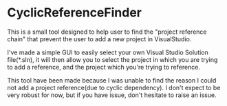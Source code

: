 # CyclicReferenceFinder
This is a small tool designed to help user to find the "project reference chain" that prevent the user to add a new project in VisualStudio.

I've made a simple GUI to easily select your own Visual Studio Solution file(*.sln), it will then allow you to select the project in which you are trying to add a reference, and the project which you're trying to reference.

This tool have been made because I was unable to find the reason I could not add a project reference(due to cyclic dependency).
I don't expect to be very robust for now, but if you have issue, don't hesitate to raise an issue.
